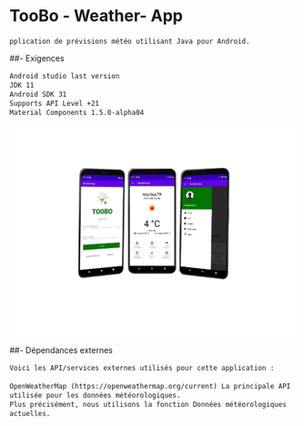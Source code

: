 # TooBo - Weather- App
	pplication de prévisions météo utilisant Java pour Android.


##- Exigences

	Android studio last version
	JDK 11
	Android SDK 31
	Supports API Level +21
	Material Components 1.5.0-alpha04
	

![alt text](./image/Weather-App.png)

##- Dépendances externes

	Voici les API/services externes utilisés pour cette application :
	
	OpenWeatherMap (https://openweathermap.org/current) La principale API utilisée pour les données météorologiques.
	Plus précisément, nous utilisons la fonction Données météorologiques actuelles. 